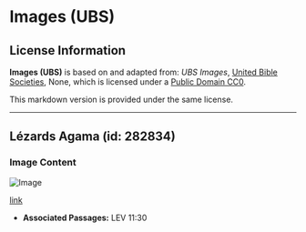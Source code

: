 # Images (UBS)

## License Information

**Images (UBS)** is based on and adapted from: _UBS Images_, [United Bible Societies](https://unitedbiblesocieties.org/), None, which is licensed under a [Public Domain CC0](https://creativecommons.org/public-domain/cc0/).

This markdown version is provided under the same license.



--------------------------------

## Lézards Agama (id: 282834)

### Image Content

![Image](https://cdn.aquifer.bible/aquifer-content/resources/Media/WEB-0014_agama_lizards.jpg)

[link](https://cdn.aquifer.bible/aquifer-content/resources/Media/WEB-0014_agama_lizards.jpg)

* **Associated Passages:** LEV 11:30

